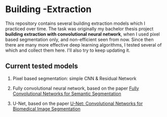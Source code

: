 # Building -Extraction

This repository contains several building extraction models which I practiced over time. The task was originally my bachelor thesis project **building extraction with convolutional neural network**, when I used pixel based segmentation only, and non-efficient seen from now. Since then there are many more effective deep learning algorithms, I tested several of which and collect them here. I'll also try to keep updating it.

## Current tested models

1. Pixel based segmentation: simple CNN & Residual Network

2. Fully convolutional neural network, based on the paper [Fully Convolutional Networks for Semantic Segmentation](https://www.cv-foundation.org/openaccess/content_cvpr_2015/html/Long_Fully_Convolutional_Networks_2015_CVPR_paper.html)

3. U-Net, based on the paper [U-Net: Convolutional Networks for Biomedical Image Segmentation](https://lmb.informatik.uni-freiburg.de/people/ronneber/u-net/)


